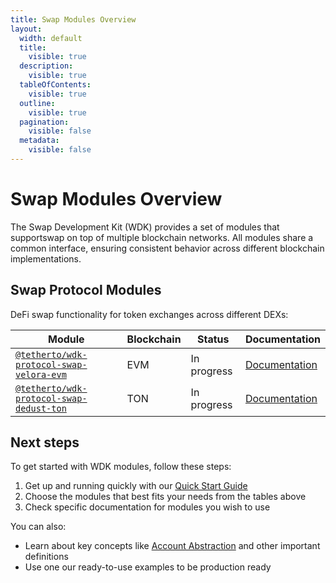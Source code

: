 ```yaml
---
title: Swap Modules Overview
layout:
  width: default
  title:
    visible: true
  description:
    visible: true
  tableOfContents:
    visible: true
  outline:
    visible: true
  pagination:
    visible: false
  metadata:
    visible: false
---
```


# Swap Modules Overview

The Swap Development Kit (WDK) provides a set of modules that supportswap on top of multiple blockchain networks. All modules share a common interface, ensuring consistent behavior across different blockchain implementations.

## Swap Protocol Modules

DeFi swap functionality for token exchanges across different DEXs:

| Module | Blockchain | Status | Documentation |
|--------|------------|--------|---------------|
| [`@tetherto/wdk-protocol-swap-velora-evm`](https://github.com/tetherto/wdk-protocol-swap-velora-evm) | EVM | In progress | [Documentation](./swap-velora-evm/) |
| [`@tetherto/wdk-protocol-swap-dedust-ton`](https://github.com/tetherto/wdk-protocol-swap-dedust-ton) | TON | In progress | [Documentation](./swap-stonfi-ton/) |

## Next steps

To get started with WDK modules, follow these steps:

1. Get up and running quickly with our [Quick Start Guide](../../start-building/nodejs-bare-quickstart.md)
2. Choose the modules that best fits your needs from the tables above 
3. Check specific documentation for modules you wish to use

You can also:

- Learn about key concepts like [Account Abstraction](../../resources/concepts.md#account-abstraction) and other important definitions
- Use one our ready-to-use examples to be production ready